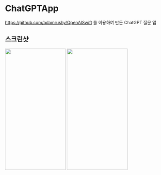 ChatGPTApp
=============

https://github.com/adamrushy/OpenAISwift
를 이용하여 만든 ChatGPT 질문 앱

스크린샷
-------------
<img src = "https://user-images.githubusercontent.com/10498849/211177171-fbb492d9-311b-4237-b5ff-db5859738d6e.png" width="200" height="400">
<img src = "https://user-images.githubusercontent.com/10498849/211177172-6a933e23-d9fe-41f0-9581-80d148d5af4b.png" width="200" height="400">
